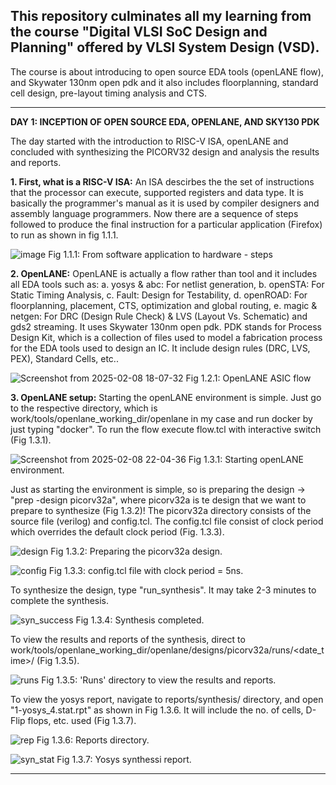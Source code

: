 This repository culminates all my learning from the course "Digital VLSI SoC Design and Planning" offered by VLSI System Design (VSD).
---------------------------------------------------------------------------------------------------------------------------------------
The course is about introducing to open source EDA tools (openLANE flow), and Skywater 130nm open pdk and it also includes floorplanning, standard cell design, pre-layout timing analysis and CTS.

---------------------------------------------------------------------------------------------------------------------------------------
**DAY 1:
INCEPTION OF OPEN SOURCE EDA, OPENLANE, AND SKY130 PDK**

The day started with the introduction to RISC-V ISA, openLANE and concluded with synthesizing the PICORV32 design and analysis the results and reports.

**1. First, what is a RISC-V ISA:**
  An ISA descirbes the the set of instructions that the processor can execute, supported registers and data type. It is basically the programmer's manual as it is used by compiler designers and assembly language programmers.
  Now there are a sequence of steps followed to produce the final instruction for a particular application (Firefox) to run as shown in fig 1.1.1.
  
  ![image](https://github.com/user-attachments/assets/88630de8-490a-419a-9600-cfb59c02ac60)
  Fig 1.1.1: From software application to hardware - steps

**2. OpenLANE:**
   OpenLANE is actually a flow rather than tool and it includes all EDA tools such as:
     a. yosys & abc: For netlist generation,
     b. openSTA: For Static Timing Analysis,
     c. Fault: Design for Testability,
     d. openROAD: For floorplanning, placement, CTS, optimization and global routing,
     e. magic & netgen: For DRC (Design Rule Check) & LVS (Layout Vs. Schematic) and gds2 streaming.
  It uses Skywater 130nm open pdk. PDK stands for Process Design Kit, which is a collection of files used to model a fabrication process for the EDA tools used to design an IC. It include design rules (DRC, LVS, PEX), Standard Cells, etc..

  ![Screenshot from 2025-02-08 18-07-32](https://github.com/user-attachments/assets/2ff45b3d-e852-4c0c-b529-fb11cb4ef975)
  Fig 1.2.1: OpenLANE ASIC flow

**3. OpenLANE setup:**
  Starting the openLANE environment is simple. Just go to the respective directory, which is work/tools/openlane_working_dir/openlane in my case and run docker by just typing "docker". To run the flow execute flow.tcl with interactive switch (Fig 1.3.1).

  ![Screenshot from 2025-02-08 22-04-36](https://github.com/user-attachments/assets/5f6a293e-c4c5-4ac8-8db5-2d3ab69a6300)
  Fig 1.3.1: Starting openLANE environment.

Just as starting the environment is simple, so is preparing the design -> "prep -design picorv32a", where picorv32a is te design that we want to prepare to synthesize (Fig 1.3.2)!
The picorv32a directory consists of the source file (verilog) and config.tcl. The config.tcl file consist of clock period which overrides the default clock period (Fig. 1.3.3).
  
  ![design](https://github.com/user-attachments/assets/30df520c-6779-4d79-8ed5-5e8325b3f0ed)
  Fig 1.3.2: Preparing the picorv32a design.

  ![config](https://github.com/user-attachments/assets/50b1f01f-0471-43a7-915f-bb87f81cd57e)
  Fig 1.3.3: config.tcl file with clock period = 5ns.

To synthesize the design, type "run_synthesis". It may take 2-3 minutes to complete the synthesis. 

  ![syn_success](https://github.com/user-attachments/assets/5fc19ebd-10bc-40ad-8d16-975cbd98cc1d)
  Fig 1.3.4: Synthesis completed.

To view the results and reports of the synthesis, direct to work/tools/openlane_working_dir/openlane/designs/picorv32a/runs/<date_time>/ (Fig 1.3.5).

  ![runs](https://github.com/user-attachments/assets/803dca51-0e5a-4748-94cc-de4f7e3e600c)
  Fig 1.3.5: 'Runs' directory to view the results and reports.

  To view the yosys report, navigate to reports/synthesis/ directory, and open "1-yosys_4.stat.rpt" as shown in Fig 1.3.6. It will include the no. of cells, D-Flip flops, etc. used (Fig 1.3.7).

  ![rep](https://github.com/user-attachments/assets/a2aa58ef-af8f-4361-bd2f-73b22e78d908)
  Fig 1.3.6: Reports directory.
  
  ![syn_stat](https://github.com/user-attachments/assets/a2b44492-b157-44cf-9d6e-a9fcec64efb8)
  Fig 1.3.7: Yosys synthessi report.

--------------------------------------------------------------------------------------------------------------------------------------------------
